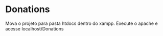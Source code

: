 # Donations
Mova o projeto para pasta htdocs dentro do xampp.
Execute o apache e acesse localhost/Donations
